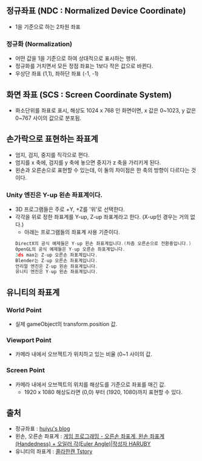 정규좌표 (NDC : Normalized Device Coordinate)
-----
- 1을 기준으로 하는 2차원 좌표
### 정규화 (Normalization)
- 어떤 값을 1을 기준으로 하여 상대적으로 표시하는 행위.
- 정규화를 거치면서 모든 정점 좌표는 1보다 작은 값으로 바뀐다.
- 우상단 좌표 (1,1), 좌하단 좌표 (-1, -1)

화면 좌표 (SCS : Screen Coordinate System)
-----
- 화소단위를 좌표로 표시, 해상도 1024 x 768 인 화면이면, x 값은 0~1023, y 값은 0~767 사이의 값으로 분포됨.

손가락으로 표현하는 좌표계
-----
- 엄지, 검지, 중지를 직각으로 편다.
- 엄지를 x 축에, 검지를 y 축에 놓으면 중지가 z 축을 가리키게 된다.
- 왼손과 오른손으로 표현할 수 있는데, 이 둘의 차이점은 한 축의 방향이 다르다는 것이다.
### Unity 엔진은 Y-up 왼손 좌표계이다.
- 3D 프로그램들은 주로 +Y, +Z를 '위'로 선택한다.
- 각각을 위로 정한 좌표계를 Y-up, Z-up 좌표계라고 한다. (X-up인 경우는 거의 없다.)
  - 아래는 프로그램들의 좌표계 사용 기준이다.
  ```C
  DirectX의 공식 예제들은 Y-up 왼손 좌표계입니다.(차츰 오른손으로 전환중입니다.)
  OpenGL의 공식 예제들은 Y-up 오른손 좌표계입니다.
  3ds max는 Z-up 오른손 좌표계입니다.
  Blender는 Z-up 오른손 좌표계입니다.
  언리얼 엔진은 Z-up 왼손 좌표계입니다.
  유니티 엔진은 Y-up 왼손 좌표계입니다.
  ```
유니티의 좌표계
-----
### World Point
- 실제 gameObject의 transform.position 값.
### Viewport Point
- 카메라 내에서 오브젝트가 위치하고 있는 비율 (0~1 사이의 값.
### Screen Point
- 카메라 내에서 오브젝트의 위치를 해상도를 기준으로 좌표를 매긴 값.
  - 1920 x 1080 해상도라면 (0,0) 부터 (1920, 1080)까지 표현할 수 있다.

출처
-----
- 정규좌표 : [huiyu's blog](https://huiyu.tistory.com/entry/컴퓨터-그래픽스-이론-정리-정규좌표와-화면좌표?category=476980)
- 왼손, 오른손 좌표계 : [게임 프로그래밍 - 오른손 좌표계, 왼손 좌표계(Handedness) + 오일러 각(Euler Angle)|작성자 HARUBY](https://https://blog.naver.com/haruby511/2215377144503D)
- 유니티의 좌표계 : [콜라한캔 Tstory](https://onecoke.tistory.com/entry/%EC%9C%A0%EB%8B%88%ED%8B%B0-%EC%A2%8C%ED%91%9C%EA%B3%84)
